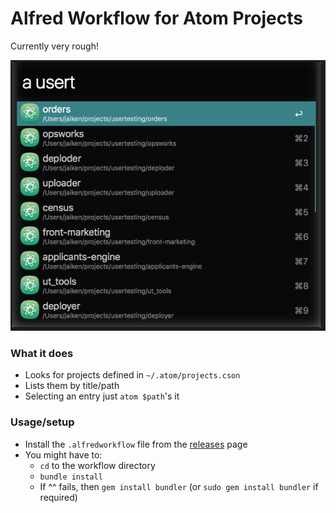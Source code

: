 # Alfred Workflow for Atom Projects

Currently very rough!

![screenshot](doc/Screenshot.png)

### What it does

- Looks for projects defined in `~/.atom/projects.cson`
- Lists them by title/path
- Selecting an entry just `atom $path`'s it

### Usage/setup

- Install the `.alfredworkflow` file from the [releases](https://github.com/JustinAiken/alfred-atom-projects/releases) page
- You might have to:
  - `cd` to the workflow directory
  - `bundle install`
  - If ^^ fails, then `gem install bundler` (or `sudo gem install bundler` if required)
